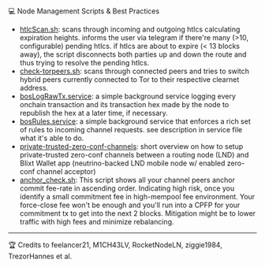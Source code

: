 💻 Node Management Scripts & Best Practices

- [htlcScan.sh](/htlcScan.sh): scans through incoming and outgoing htlcs calculating expiration heights. informs the user via telegram if there're many (>10, configurable) pending htlcs. if htlcs are about to expire (< 13 blocks away), the script disconnects both parties up and down the route and thus trying to resolve the pending htlcs.
- [check-torpeers.sh](/check-torpeers.sh): scans through connected peers and tries to switch hybrid peers currently connected to Tor to their respective clearnet address.
- [bosLogRawTx.service](/bosLogRawTx.service): a simple background service logging every onchain transaction and its transaction hex made by the node to republish the hex at a later time, if necessary.
- [bosRules.service](/bosRules.service): a simple background service that enforces a rich set of rules to incoming channel requests. see description in service file what it's able to do.
- [private-trusted-zero-conf-channels](/private-trusted-zero-conf-channels.md): short overview on how to setup private-trusted zero-conf channels between a routing node (LND) and Blixt Wallet app (neutrino-backed LND mobile node w/ enabled zero-conf channel acceptor)
- [anchor_check.sh](/anchor_check.sh): This script shows all your channel peers anchor commit fee-rate in ascending order. Indicating high risk, once you identify a small commitment fee in high-mempool fee environment. Your force-close fee won't be enough and you'll run into a CPFP for your commitment tx to get into the next 2 blocks. Mitigation might be to lower traffic with high fees and minimize rebalancing.

___________________________________
🏆 Credits to feelancer21, M1CH43LV, RocketNodeLN, ziggie1984, TrezorHannes et al.
